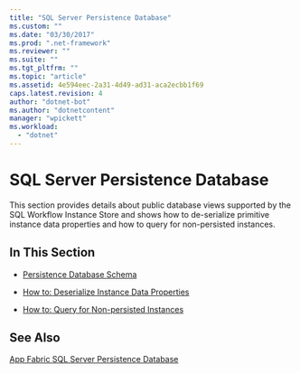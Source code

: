 ```yaml
---
title: "SQL Server Persistence Database"
ms.custom: ""
ms.date: "03/30/2017"
ms.prod: ".net-framework"
ms.reviewer: ""
ms.suite: ""
ms.tgt_pltfrm: ""
ms.topic: "article"
ms.assetid: 4e594eec-2a31-4d49-ad31-aca2ecbb1f69
caps.latest.revision: 4
author: "dotnet-bot"
ms.author: "dotnetcontent"
manager: "wpickett"
ms.workload: 
  - "dotnet"
---
```

# SQL Server Persistence Database
This section provides details about public database views supported by the SQL Workflow Instance Store and shows how to de-serialize primitive instance data properties and how to query for non-persisted instances.  
  
## In This Section  
  
-   [Persistence Database Schema](../../../docs/framework/windows-workflow-foundation/persistence-database-schema.md)  
  
-   [How to: Deserialize Instance Data Properties](../../../docs/framework/windows-workflow-foundation/how-to-deserialize-instance-data-properties.md)  
  
-   [How to: Query for Non-persisted Instances](../../../docs/framework/windows-workflow-foundation/how-to-query-for-non-persisted-instances.md)  
  
## See Also  
 [App Fabric SQL Server Persistence Database](http://go.microsoft.com/fwlink/?LinkID=201202&clcid=0x409)
